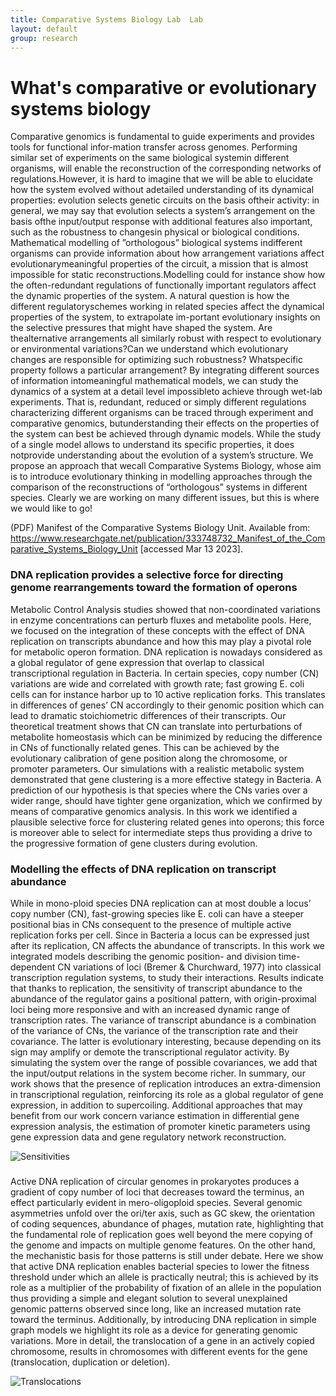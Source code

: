 ```yaml
---
title: Comparative Systems Biology Lab  Lab
layout: default
group: research
---
```


<div class="row">

# What's comparative or evolutionary systems biology
Comparative genomics is fundamental to guide experiments and provides tools for functional infor-mation transfer across genomes. Performing similar set of experiments on the same biological systemin different organisms, will enable the reconstruction of the corresponding networks of regulations.However, it is hard to imagine that we will be able to elucidate how the system evolved without adetailed understanding of its dynamical properties: evolution selects genetic circuits on the basis oftheir activity: in general, we may say that evolution selects a system’s arrangement on the basis ofthe input/output response with additional features also important, such as the robustness to changesin physical or biological conditions. Mathematical modelling of ”orthologous” biological systems indifferent organisms can provide information about how arrangement variations affect evolutionarymeaningful properties of the circuit, a mission that is almost impossible for static reconstructions.Modelling could for instance show how the often-redundant regulations of functionally important regulators affect the dynamic properties of the system. A natural question is how the different regulatoryschemes working in related species affect the dynamical properties of the system, to extrapolate im-portant evolutionary insights on the selective pressures that might have shaped the system. Are thealternative arrangements all similarly robust with respect to evolutionary or environmental variations?Can we understand which evolutionary changes are responsible for optimizing such robustness? Whatspecific property follows a particular arrangement? By integrating different sources of information intomeaningful mathematical models, we can study the dynamics of a system at a detail level impossibleto achieve through wet-lab experiments. That is, redundant, reduced or simply different regulations characterizing different organisms can be traced through experiment and comparative genomics, butunderstanding their effects on the properties of the system can best be achieved through dynamic models. While the study of a single model allows to understand its specific properties, it does notprovide understanding about the evolution of a system’s structure. We propose an approach that wecall Comparative Systems Biology, whose aim is to introduce evolutionary thinking in modelling approaches through the comparison of the reconstructions of “orthologous” systems in different species. Clearly we are working on many different issues, but this is where we would like to go! 

(PDF) Manifest of the Comparative Systems Biology Unit. Available from: https://www.researchgate.net/publication/333748732_Manifest_of_the_Comparative_Systems_Biology_Unit [accessed Mar 13 2023].

</div>

<div class="row">

### DNA replication provides a selective force for directing genome rearrangements toward the formation of operons

<div class="col-md-7 order-md-1">

Metabolic Control Analysis studies showed that non-coordinated variations in enzyme concentrations can perturb fluxes and metabolite pools. Here, we focused on the integration of these concepts with the effect of DNA replication on transcripts abundance and how this may play a pivotal role for metabolic operon formation.
DNA replication is nowadays considered as a global regulator of gene expression that overlap to classical transcriptional regulation in Bacteria. In certain species, copy number (CN) variations are wide and correlated with growth rate; fast growing E. coli cells can for instance harbor up to 10 active replication forks. This translates in differences of genes’ CN accordingly to their genomic position which can lead to dramatic stoichiometric differences of their transcripts. Our theoretical treatment shows that CN can translate into perturbations of metabolite homeostasis which can be minimized by reducing the difference in CNs of functionally related genes. This can be achieved by the evolutionary calibration of gene position along the chromosome, or promoter parameters. Our simulations with a realistic metabolic system demonstrated that gene clustering is a more effective stategy in Bacteria. A prediction of our hypothesis is that species where the CNs varies over a wider range, should have tighter gene organization, which we confirmed by means of comparative genomics analysis.
In this work we identified a plausible selective force for clustering related genes into operons; this force is moreover able to select for intermediate steps thus providing a drive to the progressive formation of gene clusters during evolution.


</div>

<div class="row">

### Modelling the effects of DNA replication on transcript abundance

<div class="col-md-7 order-md-2">

While in mono-ploid species DNA replication can at most double a locus’ copy number (CN), fast-growing species like E. coli can have a steeper positional bias in CNs consequent to the presence of multiple active replication forks per cell. Since in Bacteria a locus can be expressed just after its replication, CN affects the abundance of transcripts. In this work we integrated models describing the genomic position- and division time-dependent CN variations of loci (Bremer & Churchward, 1977) into classical transcription regulation systems, to study their interactions. Results indicate that thanks to replication, the sensitivity of transcript abundance to the abundance of the regulator gains a positional pattern, with origin-proximal loci being more responsive and with an increased dynamic range of transcription rates. 
The variance of transcript abundance is a combination of the variance of CNs, the variance of the transcription rate and their covariance. The latter is evolutionary interesting, because depending on its sign may amplify or demote the transcriptional regulator activity. By simulating the system over the range of possible covariances, we add that the input/output relations in the system become richer. 
In summary, our work shows that the presence of replication introduces an extra-dimension in transcriptional regulation, reinforcing its role as a global regulator of gene expression, in addition to supercoiling. Additional approaches that may benefit from our work concern variance estimation in differential gene expression analysis, the estimation of promoter kinetic parameters using gene expression data and gene regulatory network reconstruction.

</div>

<div class="col-md-5 order-md-1 align-self-center">
<img class="img-fluid" src="https://github.com/ComparativeSystemsBiologyGroup/CSB.github.io/static/img/pub/gemo23.png" alt="Sensitivities">
</div>
</div>
<div class="row">

### 

<div class="col-md-7 order-md-1 ">

Active DNA replication of circular genomes in prokaryotes produces a gradient of copy number of loci that decreases toward the terminus, an effect particularly evident in mero-oligoploid species. Several genomic asymmetries unfold over the ori/ter axis, such as GC skew, the orientation of coding sequences, abundance of phages, mutation rate, highlighting that the fundamental role of replication goes well beyond the mere copying of the genome and impacts on multiple genome features. On the other hand, the mechanistic basis for those patterns is still under debate.  Here we show that active DNA replication enables bacterial species to lower the fitness threshold under which an allele is practically neutral; this is achieved by its role as a multiplier of the probability of fixation of an allele in the population thus providing a simple and elegant solution to several unexplained genomic patterns observed since long, like an increased mutation rate toward the terminus. Additionally, by introducing DNA replication in simple graph models we highlight its role as a device for generating genomic variations. More in detail, the translocation of a gene in an actively copied chromosome, results in chromosomes with different events for the gene (translocation, duplication or deletion). 


</div>

<div class="col-md-3 order-md-2 align-self-center">

<img class="img-fluid" src="https://github.com/ComparativeSystemsBiologyGroup/CSB.github.io/static/img/pub/replication_and_translocations_fig1.png" alt="Translocations">
</div>
</div>

